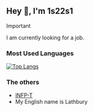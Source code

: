 ## Hey 🫧, I'm 1s22s1

> [!IMPORTANT]
> I am currently looking for a job.

### Most Used Languages

[![Top Langs](https://github-readme-stats.vercel.app/api/top-langs/?username=1s22s1)](https://github.com/mo-ri-regen/github-readme-stats)

### The others

- [INFP-T](https://www.16personalities.com/ja/infp%E5%9E%8B%E3%81%AE%E6%80%A7%E6%A0%BC)
- My English name is Lathbury
